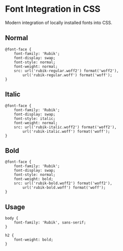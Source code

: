 # Font Integration in CSS

Modern integration of locally installed fonts into CSS.

## Normal

    @font-face {
        font-family: 'Rubik';
        font-display: swap;
        font-style: normal;
        font-weight: normal;
        src: url('rubik-regular.woff2') format('woff2'),
            url('rubik-regular.woff') format('woff');
    }

## Italic

    @font-face {
        font-family: 'Rubik';
        font-display: swap;
        font-style: italic;
        font-weight: normal;
        src: url('rubik-italic.woff2') format('woff2'),
            url('rubik-italic.woff') format('woff');
    }

## Bold

    @font-face {
        font-family: 'Rubik';
        font-display: swap;
        font-style: normal;
        font-weight: bold;
        src: url('rubik-bold.woff2') format('woff2'),
            url('rubik-bold.woff') format('woff');
    }

## Usage

    body {
        font-family: 'Rubik', sans-serif;
    }

    h2 {
        font-weight: bold;
    }
